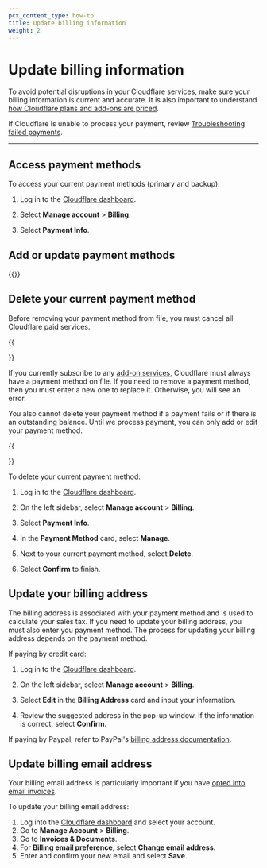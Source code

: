 ```yaml
---
pcx_content_type: how-to
title: Update billing information
weight: 2
---
```


# Update billing information

To avoid potential disruptions in your Cloudflare services, make sure your billing information is current and accurate. It is also important to understand [how Cloudflare plans and add-ons are priced](https://www.cloudflare.com/plans/#overview).

If Cloudflare is unable to process your payment, review [Troubleshooting failed payments](https://support.cloudflare.com/hc/en-us/articles/218344877).

---

## Access payment methods

To access your current payment methods (primary and backup):

1. Log in to the [Cloudflare dashboard](https://dash.cloudflare.com).

2. Select **Manage account** > **Billing**. 

3. Select **Payment Info**.

## Add or update payment methods

{{<render file="_billing-add-payment-method.md">}}

## Delete your current payment method

Before removing your payment method from file, you must cancel all Cloudflare paid services.

{{<Aside type="warning">}}

If you currently subscribe to any [add-on services](https://support.cloudflare.com/hc/articles/115004555148), Cloudflare must always have a payment method on file. If you need to remove a payment method, then you must enter a new one to replace it. Otherwise, you will see an error.

You also cannot delete your payment method if a payment fails or if there is an outstanding balance. Until we process payment, you can only add or edit your payment method.

{{</Aside>}}

To delete your current payment method:

1. Log in to the [Cloudflare dashboard](https://dash.cloudflare.com).

2. On the left sidebar, select **Manage account** > **Billing**.

3. Select **Payment Info**.

4. In the **Payment Method** card, select **Manage**.

5. Next to your current payment method, select **Delete**.

6. Select **Confirm** to finish.

## Update your billing address

The billing address is associated with your payment method and is used to calculate your sales tax. If you need to update your billing address, you must also enter you payment method. The process for updating your billing address depends on the payment method.

If paying by credit card:

1. Log in to the [Cloudflare dashboard](https://dash.cloudflare.com).

2. On the left sidebar, select **Manage account** > **Billing**.

3. Select **Edit** in the **Billing Address** card and input your information.

7. Review the suggested address in the pop-up window. If the information is correct, select **Confirm**. 

If paying by Paypal, refer to PayPal's [billing address documentation](https://www.paypal.com/ai/smarthelp/article/how-do-i-edit-the-billing-address-linked-to-my-credit-card-faq680).

## Update billing email address

Your billing email address is particularly important if you have [opted into email invoices](/fundamentals/account-and-billing/account-setup/create-billing-profile/#step-4---opt-in-to-email-invoices).

To update your billing email address:

1. Log into the [Cloudflare dashboard](https://dash.cloudflare.com) and select your account.
2. Go to **Manage Account** > **Billing**.
3. Go to **Invoices & Documents**.
4. For **Billing email preference**, select **Change email address**. 
5. Enter and confirm your new email and select **Save**.